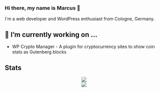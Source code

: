 ### Hi there, my name is Marcus 👋

I'm a web developer and WordPress enthusiast from Cologne, Germany.

## 🔭 I’m currently working on ...

- WP Crypto Manager - A plugin for cryptocurrency sites to show coin stats as Gutenberg blocks

## Stats

<p style="text-align: center;">
  <a href="https://github-readme-stats.vercel.app/api?username=marcuskober&count_private=true&show_icons=true&theme=chartreuse-dark">
    <img src="https://github-readme-stats.vercel.app/api?username=marcuskober&bg_color=30,e96443,904e95&title_color=fff&text_color=fff" />
  </a>
  <br>
  <a href="https://github.com/marcuskober">
    <img  src="https://github-readme-stats.vercel.app/api/top-langs/?username=marcuskober&bg_color=30,e96443,904e95&title_color=fff&text_color=fff" />
  </a>
</p>
